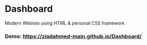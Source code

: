 # Dashboard
Modern Webiste using HTML & personal CSS framework
### Demo: https://ziadahmed-main.github.io/Dashboard/

